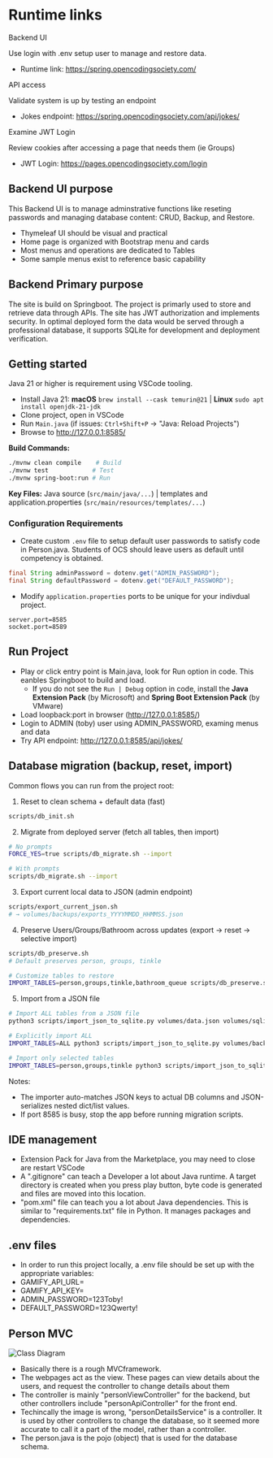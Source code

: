 # Runtime links

Backend UI

Use login with .env setup user to manage and restore data.

- Runtime link: https://spring.opencodingsociety.com/

API access

Validate system is up by testing an endpoint

- Jokes endpoint: https://spring.opencodingsociety.com/api/jokes/

Examine JWT Login

Review cookies after accessing a page that needs them (ie Groups)

- JWT Login: https://pages.opencodingsociety.com/login

## Backend UI purpose

This Backend UI is to manage adminstrative functions like reseting passwords and managing database content: CRUD, Backup, and Restore.

- Thymeleaf UI should be visual and practical
- Home page is organized with Bootstrap menu and cards
- Most menus and operations are dedicated to Tables
- Some sample menus exist to reference basic capability

## Backend Primary purpose

The site is build on Springboot.  The project is primarly used to store and retrieve data through APIs.  The site has JWT authorization and implements security.  In optimal deployed form the data would be served through a professional database, it supports SQLite for development and deployment verification.

## Getting started

Java 21 or higher is requirement using VSCode tooling.

- Install Java 21: **macOS** `brew install --cask temurin@21` | **Linux** `sudo apt install openjdk-21-jdk`
- Clone project, open in VSCode
- Run `Main.java` (if issues: `Ctrl+Shift+P` → "Java: Reload Projects")
- Browse to http://127.0.0.1:8585/

**Build Commands:**
```bash
./mvnw clean compile    # Build
./mvnw test            # Test  
./mvnw spring-boot:run # Run
```

**Key Files:** Java source (`src/main/java/...`) | templates and application.properties (`src/main/resources/templates/...`)

### Configuration Requirements

- Create custom `.env` file to setup default user passwords to satisfy code in Person.java.  Students of OCS should leave users as default until competency is obtained.

```java
final String adminPassword = dotenv.get("ADMIN_PASSWORD");
final String defaultPassword = dotenv.get("DEFAULT_PASSWORD");
```

- Modify `application.properties` ports to be unique for your indivdual project.

```text
server.port=8585
socket.port=8589
```

## Run Project

- Play or click entry point is Main.java, look for Run option in code.  This eanbles Springboot to build and load.
    - If you do not see the `Run | Debug` option in code, install the **Java Extension Pack** (by Microsoft) and **Spring Boot Extension Pack** (by VMware)
- Load loopback:port in browser (http://127.0.0.1:8585/)
- Login to ADMIN (toby) user using ADMIN_PASSWORD, examing menus and data
- Try API endpoint: http://127.0.0.1:8585/api/jokes/

## Database migration (backup, reset, import)

Common flows you can run from the project root:

1) Reset to clean schema + default data (fast)

```bash
scripts/db_init.sh
```

2) Migrate from deployed server (fetch all tables, then import)

```bash
# No prompts
FORCE_YES=true scripts/db_migrate.sh --import

# With prompts
scripts/db_migrate.sh --import
```

3) Export current local data to JSON (admin endpoint)

```bash
scripts/export_current_json.sh
# → volumes/backups/exports_YYYYMMDD_HHMMSS.json
```

4) Preserve Users/Groups/Bathroom across updates (export → reset → selective import)

```bash
scripts/db_preserve.sh
# Default preserves person, groups, tinkle

# Customize tables to restore
IMPORT_TABLES=person,groups,tinkle,bathroom_queue scripts/db_preserve.sh
```

5) Import from a JSON file

```bash
# Import ALL tables from a JSON file
python3 scripts/import_json_to_sqlite.py volumes/data.json volumes/sqlite.db

# Explicitly import ALL
IMPORT_TABLES=ALL python3 scripts/import_json_to_sqlite.py volumes/backups/exports_*.json volumes/sqlite.db

# Import only selected tables
IMPORT_TABLES=person,groups,tinkle python3 scripts/import_json_to_sqlite.py volumes/backups/exports_*.json volumes/sqlite.db
```

Notes:
- The importer auto-matches JSON keys to actual DB columns and JSON-serializes nested dict/list values.
- If port 8585 is busy, stop the app before running migration scripts.

## IDE management

- Extension Pack for Java from the Marketplace, you may need to close are restart VSCode
- A ".gitignore" can teach a Developer a lot about Java runtime.  A target directory is created when you press play button, byte code is generated and files are moved into this location.
- "pom.xml" file can teach you a lot about Java dependencies.  This is similar to "requirements.txt" file in Python.  It manages packages and dependencies.

## .env files

- In order to run this project locally, a .env file should be set up with the appropriate variables:
- GAMIFY_API_URL=
- GAMIFY_API_KEY= 
- ADMIN_PASSWORD=123Toby!
- DEFAULT_PASSWORD=123Qwerty!

## Person MVC

![Class Diagram](https://github.com/user-attachments/assets/26219a16-e3dc-45e3-af1c-466763957dce)

- Basically there is a rough MVCframework.
- The webpages act as the view. These pages can view details about the users, and request the controller to change details about them
- The controller is mainly "personViewController" for the backend, but other controllers include "personApiController" for the front end.
- Techincally the image is wrong, "personDetailsService" is a controller. It is used by other controllers to change the database, so it seemed more accurate to call it a part of the model, rather than a controller.
- The person.java is the pojo (object) that is used for the database schema.
